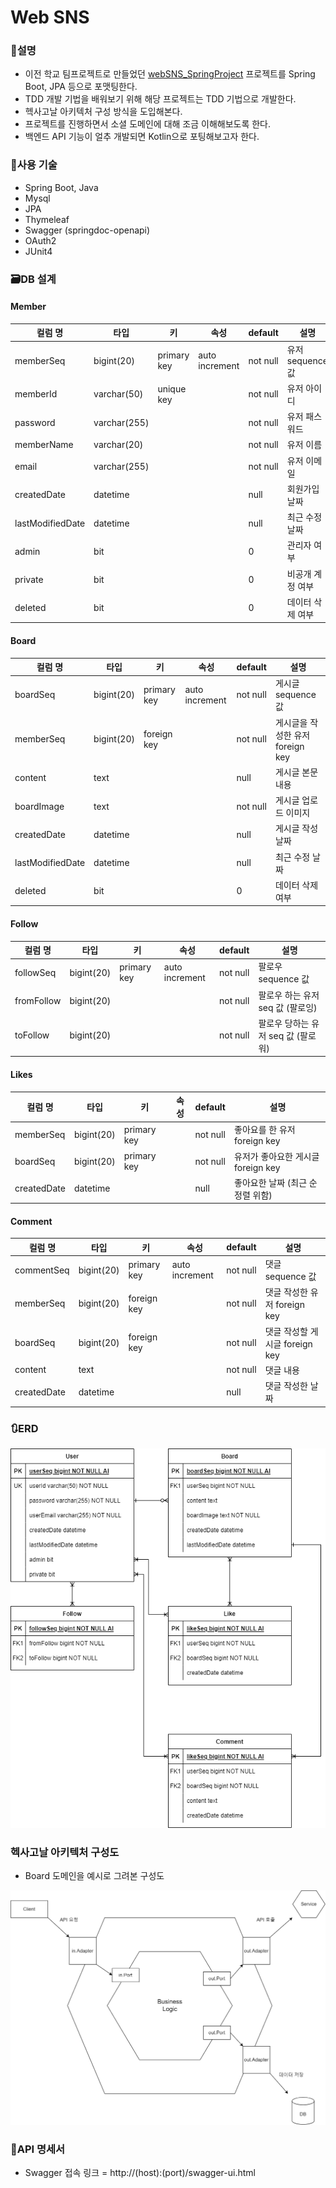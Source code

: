 # Web SNS
### 🧐설명
* 이전 학교 팀프로젝트로 만들었던 [webSNS_SpringProject](https://github.com/lgm1007/webSNS_SpringProject) 프로젝트를 Spring Boot, JPA 등으로 포맷팅한다.
* TDD 개발 기법을 배워보기 위해 해당 프로젝트는 TDD 기법으로 개발한다.
* 헥사고날 아키텍처 구성 방식을 도입해본다.
* 프로젝트를 진행하면서 소셜 도메인에 대해 조금 이해해보도록 한다.
* 백엔드 API 기능이 얼추 개발되면 Kotlin으로 포팅해보고자 한다.

### 🔧사용 기술
* Spring Boot, Java
* Mysql
* JPA
* Thymeleaf
* Swagger (springdoc-openapi)
* OAuth2
* JUnit4

### 🗃️DB 설계
#### Member
| 컬럼 명             | 타입 |키|속성| default | 설명 |
|------------------|---|---|---|---|---|
| memberSeq        | bigint(20) |primary key|auto increment| not null |유저 sequence 값|
| memberId         | varchar(50) |unique key| | not null |유저 아이디|
| password         | varchar(255) | | | not null |유저 패스워드|
| memberName       | varchar(20) | | | not null |유저 이름|
| email            | varchar(255) | | | not null |유저 이메일|
| createdDate      | datetime | | | null |회원가입 날짜|
| lastModifiedDate | datetime | | | null |최근 수정 날짜|
| admin            | bit | | | 0 |관리자 여부|
| private          | bit | | | 0 |비공개 계정 여부|
| deleted          | bit | | | 0 |데이터 삭제 여부|

#### Board
| 컬럼 명             |타입|키|속성| default | 설명 |
|------------------|---|---|---|---|---|
| boardSeq         |bigint(20)|primary key|auto increment|not null|게시글 sequence 값|
| memberSeq        |bigint(20)|foreign key| | not null |게시글을 작성한 유저 foreign key|
| content          |text| | |null|게시글 본문 내용|
| boardImage       |text| | | not null | 게시글 업로드 이미지|
| createdDate      |datetime| | | null | 게시글 작성 날짜 |
| lastModifiedDate |datetime| | | null | 최근 수정 날짜|
| deleted          | bit | | | 0 |데이터 삭제 여부|

#### Follow
|컬럼 명|타입|키|속성| default | 설명 |
|---|---|---|---|---|---|
|followSeq|bigint(20)|primary key|auto increment|not null|팔로우 sequence 값|
|fromFollow|bigint(20)| | |not null|팔로우 하는 유저 seq 값 (팔로잉)|
|toFollow|bigint(20)| | |not null|팔로우 당하는 유저 seq 값 (팔로워)|

#### Likes
| 컬럼 명        |타입| 키           |속성| default | 설명 |
|-------------|---|-------------|---|---|---|
| memberSeq   |bigint(20)| primary key | |not null|좋아요를 한 유저 foreign key|
| boardSeq    |bigint(20)| primary key | |not null|유저가 좋아요한 게시글 foreign key|
| createdDate |datetime|             | | null |좋아요한 날짜 (최근 순 정렬 위함)|

#### Comment
| 컬럼 명        |타입|키|속성| default | 설명 |
|-------------|---|---|---|---|---|
| commentSeq  |bigint(20)|primary key|auto increment|not null|댓글 sequence 값|
| memberSeq   |bigint(20)|foreign key| |not null|댓글 작성한 유저 foreign key|
| boardSeq    |bigint(20)|foreign key| |not null|댓글 작성할 게시글 foreign key|
| content     |text| | |not null|댓글 내용|
| createdDate |datetime| | |null|댓글 작성한 날짜|

### 🔃ERD
![erd](readmesrc/websns_erd.png)

### 헥사고날 아키텍처 구성도
* Board 도메인을 예시로 그려본 구성도

![hexagonal](readmesrc/hexagonal_architect_example.png)

### 📝API 명세서
* Swagger 접속 링크 = http://(host):(port)/swagger-ui.html
